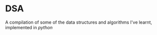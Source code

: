# DSA
 A compilation of some of the data structures and algorithms I've learnt,  implemented in $python$

